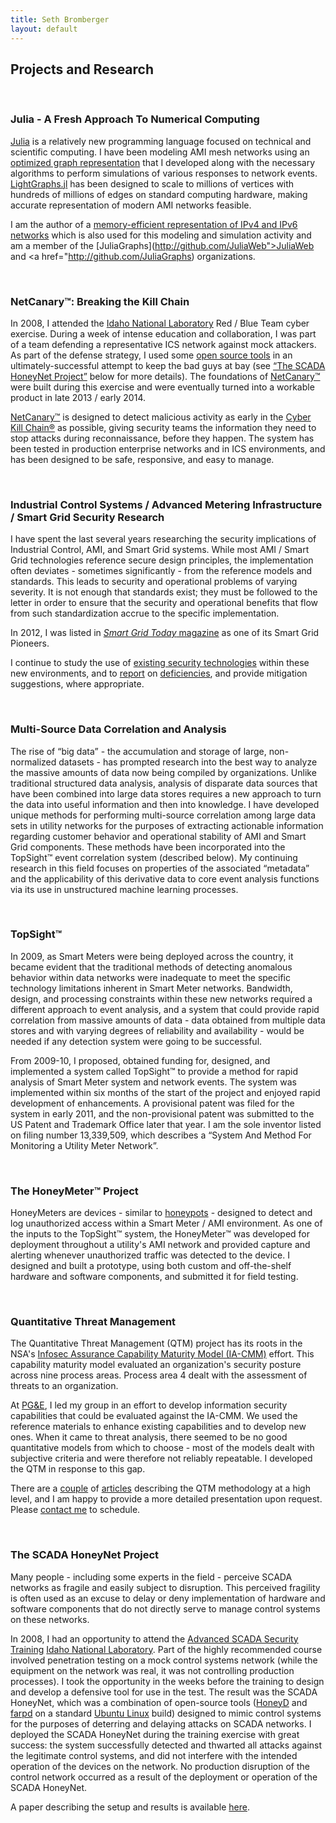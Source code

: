 ```yaml
---
title: Seth Bromberger
layout: default
---
```

## Projects and Research

<br/>

### <a name="julia"></a>Julia - A Fresh Approach To Numerical Computing
[Julia](http://julialang.org) is a relatively new programming language focused on technical and scientific computing. I have been modeling AMI mesh networks using an <a href="http://github.com/JuliaGraphs/LightGraphs.jl"> optimized graph representation</a> that I developed along with the necessary algorithms to perform simulations of various responses to network events.
[LightGraphs.jl](http://github.com/JuliaGraphs/LightGraphs.jl) has been designed to scale to millions of vertices with hundreds of millions of edges on standard computing hardware, making accurate representation of modern AMI networks feasible.

I am the author of a [memory-efficient representation of IPv4 and IPv6 networks](http://github.com/JuliaWeb/IPNets.jl) which is also used for this modeling and simulation activity and am a member of the [JuliaGraphs](http://github.com/JuliaWeb">JuliaWeb</a> and <a href="http://github.com/JuliaGraphs) organizations.

<br/>

### <a name="netcanary"></a>NetCanary™: Breaking the Kill Chain
In 2008, I attended the [Idaho National Laboratory](http://www.inl.gov) Red / Blue Team cyber exercise. During a week of intense education and collaboration, I was part of a team defending a representative ICS network against mock attackers. As part of the defense strategy, I used some [open source tools](http://www.honeyd.org) in an ultimately-successful attempt to keep the bad guys at bay (see [“The SCADA HoneyNet Project”]("#honeynet") below for more details). The foundations of [NetCanary™](http://www.netcanary.com) were built during this exercise and were eventually turned into a workable product in late 2013 / early 2014.

[NetCanary™](http://www.netcanary.com) is designed to detect malicious activity as early in the [Cyber Kill Chain®](http://www.lockheedmartin.com/us/what-we-do/information-technology/cyber-security/cyber-kill-chain.html) as possible, giving security teams the information they need to stop attacks during reconnaissance, before they happen. The system has been tested in production enterprise networks and in ICS environments, and has been designed to be safe, responsive, and easy to manage.

<br/>

### <a name="icsami"></a>Industrial Control Systems / Advanced Metering Infrastructure / Smart Grid Security Research
I have spent the last several years researching the security implications of Industrial Control, AMI, and Smart Grid systems. While most AMI / Smart Grid technologies reference secure design principles, the implementation often deviates - sometimes significantly - from the reference models and standards. This leads to security and operational problems of varying severity. It is not enough that standards exist; they must be followed to the letter in order to ensure that the security and operational benefits that flow from such standardization accrue to the specific implementation.

In 2012, I was listed in [<i>Smart Grid Today</i> magazine](http://www.smartgridtoday.com/products/Smart-Grid-PIONEERS-2012.cfm) as one of its Smart Grid Pioneers.

I continue to study the use of [existing security technologies](/pubs/pki_whitepaper_1.4.pdf) within these new environments, and to [report](http://energy.gov/sites/prod/files/oeprod/DocumentsandMedia/DNS_Exfiltration_2011-01-01_v1.1.pdf) on [deficiencies](http://www.us-cert.gov/control_systems/pdf/ICSA-12-348-01.pdf), and provide mitigation suggestions, where appropriate.

<br/>

### <a name="correlation"></a>Multi-Source Data Correlation and Analysis
The rise of “big data” - the accumulation and storage of large, non-normalized datasets - has prompted research into the best way to analyze the massive amounts of data now being compiled by organizations. Unlike traditional structured data analysis, analysis of disparate data sources that have been combined into large data stores requires a new approach to turn the data into useful information and then into knowledge. I have developed unique methods for performing multi-source correlation among large data sets in utility networks for the purposes of extracting actionable information regarding customer behavior and operational stability of AMI and Smart Grid components. These methods have been incorporated into the TopSight™ event correlation system (described below). My continuing research in this field focuses on properties of the associated “metadata” and the applicability of this derivative data to core event analysis functions via its use in unstructured machine learning processes.

<br/>

### <a name="topsight"></a>TopSight™
In 2009, as Smart Meters were being deployed across the country, it became evident that the traditional methods of detecting anomalous behavior within data networks were inadequate to meet the specific technology limitations inherent in Smart Meter networks. Bandwidth, design, and processing constraints within these new networks required a different approach to event analysis, and a system that could provide rapid correlation from massive amounts of data - data obtained from multiple data stores and with varying degrees of reliability and availability - would be needed if any detection system were going to be successful.

From 2009-10, I proposed, obtained funding for, designed, and implemented a system called TopSight™ to provide a method for rapid analysis of Smart Meter system and network events. The system was implemented within six months of the start of the project and enjoyed rapid development of enhancements. A provisional patent was filed for the system in early 2011, and the non-provisional patent was submitted to the US Patent and Trademark Office later that year. I am the sole inventor listed on filing number 13,339,509, which describes a “System And Method For Monitoring a Utility Meter Network”.

<br/>

### <a name="honeymeter"></a>The HoneyMeter™ Project
HoneyMeters are devices - similar to [honeypots](http://en.wikipedia.org/wiki/Honeypot_(computing)) - designed to detect and log unauthorized access within a Smart Meter / AMI environment. As one of the inputs to the TopSight™ system, the HoneyMeter™ was developed for deployment throughout a utility's AMI network and provided capture and alerting whenever unauthorized traffic was detected to the device. I designed and built a prototype, using both custom and off-the-shelf hardware and software components, and submitted it for field testing.

<br/>

### <a name="qtm"></a>Quantitative Threat Management
The Quantitative Threat Management (QTM) project has its roots in the NSA's [Infosec Assurance Capability Maturity Model (IA-CMM)](http://www.isatrp.org/IA-CMMv3_1.pdf) effort. This capability maturity model evaluated an organization's security posture across nine process areas. Process area 4 dealt with the assessment of threats to an organization.

At [PG&amp;E](http://www.pge.com), I led my group in an effort to develop information security capabilities that could be evaluated against the IA-CMM. We used the reference materials to enhance existing capabilities and to develop new ones. When it came to threat analysis, there seemed to be no good quantitative models from which to choose - most of the models dealt with subjective criteria and were therefore not reliably repeatable. I developed the QTM in response to this gap.

There are a [couple](http://searchsecurity.techtarget.com/magazineContent/Researcher-Puts-Quantitative-Measurement-on-Information-Security-Threats) of [articles](http://www.csoonline.com/article/print/330670) describing the QTM methodology at a high level, and I am happy to provide a more detailed presentation upon request. Please [contact me](mailto:info@bromberger.com?subject="QTM") to schedule.

<br/>

### <a name="honeynet"></a>The SCADA HoneyNet Project
Many people - including some experts in the field - perceive SCADA networks as fragile and easily subject to disruption. This perceived fragility is often used as an excuse to delay or deny implementation of hardware and software components that do not directly serve to manage control systems on these networks.

In 2008, I had an opportunity to attend the [Advanced SCADA Security Training](http://www.inl.gov/scada/training/advanced_scada.shtml) [Idaho National Laboratory](http://www.inl.gov). Part of the highly recommended course involved penetration testing on a mock control systems network (while the equipment on the network was real, it was not controlling production processes). I took the opportunity in the weeks before the training to design and develop a defensive tool for use in the test. The result was the SCADA HoneyNet, which was a combination of open-source tools ([HoneyD](http://www.honeyd.org) and [farpd](http://www.digipedia.pl/man/doc/view/farpd.8/) on a standard [Ubuntu Linux](http://www.ubuntu.com) build) designed to mimic control systems for the purposes of deterring and delaying attacks on SCADA networks. I deployed the SCADA HoneyNet during the training exercise with great success: the system successfully detected and thwarted all attacks against the legitimate control systems, and did not interfere with the intended operation of the devices on the network. No production disruption of the control network occurred as a result of the deployment or operation of the SCADA HoneyNet.

A paper describing the setup and results is available [here](http://www.energysec.org/Websites/energysec/files/Content/840313/honeypots%20and%20control%20systems.pdf).
